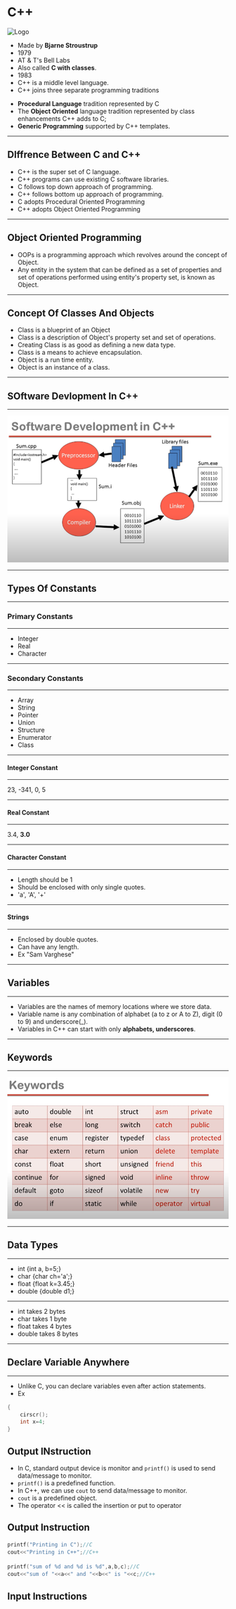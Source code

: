 # C++

![Logo](https://avatars.githubusercontent.com/u/13841574?s=400&v=4)

- Made by **Bjarne Stroustrup**
- 1979
- AT & T's Bell Labs
- Also called **C with classes**.
- 1983
- C++ is a middle level language.
- C++ joins three separate programming traditions

* **Procedural Language** tradition represented by C
* The **Object Oriented** language tradition represented by class enhancements C++ adds to C;
* **Generic Programming** supported by C++ templates.

<hr>

## DIffrence Between C and C++

- C++ is the super set of C language.
- C++ programs can use existing C software libraries.
- C follows top down approach of programming.
- C++ follows bottom up approach of programming.
- C adopts Procedural Oriented Programming
- C++ adopts Object Oriented Programming

<hr>

## Object Oriented Programming

- OOPs is a programming approach which revolves around the concept of Object.
- Any entity in the system that can be defined as a set of properties and set of operations performed using entity's property set, is known as Object.

<hr>

## Concept Of Classes And Objects

- Class is a blueprint of an Object
- Class is a description of Object's property set and set of operations.
- Creating Class is as good as defining a new data type.
- Class is a means to achieve encapsulation.
- Object is a run time entity.
- Object is an instance of a class.

<hr>

## SOftware Devlopment In C++

<hr>

![Software_dev](Images\Soft_dev.png)

<hr>

## Types Of Constants

<hr>

### Primary Constants

<hr>

- Integer
- Real
- Character

<hr>

### Secondary Constants

<hr>

- Array
- String
- Pointer
- Union
- Structure
- Enumerator
- Class

<hr>

#### Integer Constant

<hr>

23, -341, 0, 5

<hr>

#### Real Constant

<hr>

3.4, **3.0**

<hr>

#### Character Constant

<hr>

* Length should be 1
* Should be enclosed with only single quotes.
* 'a', 'A', '+'

<hr>

#### Strings

<hr>

* Enclosed by double quotes.
* Can have any length.
* Ex "Sam Varghese"

<hr>

## Variables

<hr>

* Variables are the names of memory locations where we store data.
* Variable name is any combination of alphabet (a to z or A to Z), digit (0 to 9) and underscore(_).
* Variables in C++ can start with only **alphabets, underscores**.

<hr>

## Keywords

<hr>

![Keywords](Images\keywords.png)

<hr>

## Data Types

<hr>

* int  {int a, b=5;}
* char {char ch='a';}
* float {float k=3.45;}
* double {double d1;}

<hr>

* int takes 2 bytes
* char takes 1 byte
* float takes 4 bytes
* double takes 8 bytes

<hr>

## Declare Variable Anywhere

<hr>

* Unlike C, you can declare variables even after action statements.
* Ex

```c
{
    cirscr();
    int x=4;
}
```

## Output INstruction

* In C, standard output device is monitor and ``printf()`` is used to send data/message to monitor.
* ``printf()`` is a predefined function.
* In C++, we can use ``cout`` to send data/message to monitor.
* ``cout`` is a predefined object.
* The operator << is called the insertion or put to operator

## Output Instruction

```c
printf("Printing in C");//C
cout<<"Printing in C++";//C++

printf("sum of %d and %d is %d",a,b,c);//C
cout<<"sum of "<<a<<" and "<<b<<" is "<<c;//C++
```

## Input Instructions

